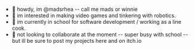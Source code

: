 - 👋 howdy, im @madsrhea -- call me mads or winnie
- 👀 im interested in making video games and tinkering with robotics.
- 🌱 im currently in school for software development / working as a line cook.
- 💞️ not looking to collaborate at the moment -- super busy with school -- but ill be sure to post my projects here and on itch.io

<!---
madsrhea/madsrhea is a ✨ special ✨ repository because its `README.md` (this file) appears on your GitHub profile.
You can click the Preview link to take a look at your changes.
--->

